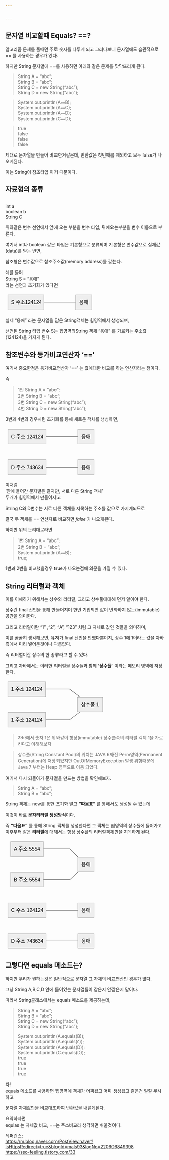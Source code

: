 ```yaml
---


---
```


<h2 id="문자열-비교할때-equals-">문자열 비교할때 Equals? ==?</h2>
<p>알고리즘 문제를 풀때면 주로 숫자를 다루게 되고 그러다보니 문자열에도 습관적으로 == 를 사용하는 경우가 있다.</p>
<p>하지만 String 문자열에 ==를 사용하면 아래와 같은 문제를 맞닥뜨리게 된다.</p>
<blockquote>
<p>String A = “abc”;<br>
String B = “abc”;<br>
String C = new String(“abc”);<br>
String D = new String(“abc”);</p>
</blockquote>
<blockquote>
<p>System.out.println(A<code>==</code>B);<br>
System.out.println(A<code>==</code>C);<br>
System.out.println(A<code>==</code>D);<br>
System.out.println(C<code>==</code>D);</p>
</blockquote>
<blockquote>
<p>true<br>
false<br>
false<br>
false</p>
</blockquote>
<p>제대로 문자열을 만들어 비교한거같은데, 반환값은 첫번째를 제외하고 모두 false가 나오게된다.</p>
<p>이는 String이 참조타입 이기 때문이다.</p>
<h2 id="자료형의-종류">자료형의 종류</h2>
<p><img src="https://mblogthumb-phinf.pstatic.net/MjAyMDA5MjNfMjEx/MDAxNjAwODUyOTUzMjE1.pWXQyu3gMJF_cghtMZb764FHAyJ6M0J_xOKJNCxtKiwg.Jb3LXhO_D5cuWcHAMceFIZTw-h9z3upyFvv2romZVzMg.PNG.cdi098/image.png?type=w800" alt=""></p>
<p>int a<br>
boolean b<br>
String C</p>
<p>위와같은 변수 선언에서 앞에 오는 부분을 변수 타입, 뒤에오는부분을 변수 이름으로 부른다.</p>
<p>여기서 int나 boolean 같은 타입은 기본형으로 분류되며 기본형은 변수값으로 실제값(data)를 받는 반면,</p>
<p>참조형은 변수값으로 참조주소값(memory address)를 갖는다.</p>
<p>예를 들어<br>
String S = “응애”<br>
라는 선언과 초기화가 있다면</p>
<pre class=" language-mermaid"><svg id="mermaid-svg-C2DLrj63tgVXVRo9" width="100%" xmlns="http://www.w3.org/2000/svg" xmlns:xlink="http://www.w3.org/1999/xlink" height="62.66666793823242" style="max-width: 282.8645935058594px;" viewBox="0.000003814697265625 0 282.8645935058594 62.66666793823242"><style>#mermaid-svg-C2DLrj63tgVXVRo9{font-family:"trebuchet ms",verdana,arial,sans-serif;font-size:16px;fill:#000000;}#mermaid-svg-C2DLrj63tgVXVRo9 .error-icon{fill:#552222;}#mermaid-svg-C2DLrj63tgVXVRo9 .error-text{fill:#552222;stroke:#552222;}#mermaid-svg-C2DLrj63tgVXVRo9 .edge-thickness-normal{stroke-width:2px;}#mermaid-svg-C2DLrj63tgVXVRo9 .edge-thickness-thick{stroke-width:3.5px;}#mermaid-svg-C2DLrj63tgVXVRo9 .edge-pattern-solid{stroke-dasharray:0;}#mermaid-svg-C2DLrj63tgVXVRo9 .edge-pattern-dashed{stroke-dasharray:3;}#mermaid-svg-C2DLrj63tgVXVRo9 .edge-pattern-dotted{stroke-dasharray:2;}#mermaid-svg-C2DLrj63tgVXVRo9 .marker{fill:#666;stroke:#666;}#mermaid-svg-C2DLrj63tgVXVRo9 .marker.cross{stroke:#666;}#mermaid-svg-C2DLrj63tgVXVRo9 svg{font-family:"trebuchet ms",verdana,arial,sans-serif;font-size:16px;}#mermaid-svg-C2DLrj63tgVXVRo9 .label{font-family:"trebuchet ms",verdana,arial,sans-serif;color:#000000;}#mermaid-svg-C2DLrj63tgVXVRo9 .cluster-label text{fill:#333;}#mermaid-svg-C2DLrj63tgVXVRo9 .cluster-label span{color:#333;}#mermaid-svg-C2DLrj63tgVXVRo9 .label text,#mermaid-svg-C2DLrj63tgVXVRo9 span{fill:#000000;color:#000000;}#mermaid-svg-C2DLrj63tgVXVRo9 .node rect,#mermaid-svg-C2DLrj63tgVXVRo9 .node circle,#mermaid-svg-C2DLrj63tgVXVRo9 .node ellipse,#mermaid-svg-C2DLrj63tgVXVRo9 .node polygon,#mermaid-svg-C2DLrj63tgVXVRo9 .node path{fill:#eee;stroke:#999;stroke-width:1px;}#mermaid-svg-C2DLrj63tgVXVRo9 .node .label{text-align:center;}#mermaid-svg-C2DLrj63tgVXVRo9 .node.clickable{cursor:pointer;}#mermaid-svg-C2DLrj63tgVXVRo9 .arrowheadPath{fill:#333333;}#mermaid-svg-C2DLrj63tgVXVRo9 .edgePath .path{stroke:#666;stroke-width:1.5px;}#mermaid-svg-C2DLrj63tgVXVRo9 .flowchart-link{stroke:#666;fill:none;}#mermaid-svg-C2DLrj63tgVXVRo9 .edgeLabel{background-color:white;text-align:center;}#mermaid-svg-C2DLrj63tgVXVRo9 .edgeLabel rect{opacity:0.5;background-color:white;fill:white;}#mermaid-svg-C2DLrj63tgVXVRo9 .cluster rect{fill:hsl(210,66.6666666667%,95%);stroke:#26a;stroke-width:1px;}#mermaid-svg-C2DLrj63tgVXVRo9 .cluster text{fill:#333;}#mermaid-svg-C2DLrj63tgVXVRo9 .cluster span{color:#333;}#mermaid-svg-C2DLrj63tgVXVRo9 div.mermaidTooltip{position:absolute;text-align:center;max-width:200px;padding:2px;font-family:"trebuchet ms",verdana,arial,sans-serif;font-size:12px;background:hsl(-160,0%,93.3333333333%);border:1px solid #26a;border-radius:2px;pointer-events:none;z-index:100;}#mermaid-svg-C2DLrj63tgVXVRo9:root{--mermaid-font-family:"trebuchet ms",verdana,arial,sans-serif;}#mermaid-svg-C2DLrj63tgVXVRo9 flowchart{fill:apa;}</style><g><g class="output"><g class="clusters"></g><g class="edgePaths"><g class="edgePath LS-A LE-B" id="L-A-B" style="opacity: 1;"><path class="path" d="M122.86458587646484,31.33333396911621L147.86458587646484,31.33333396911621L172.86458587646484,31.33333396911621L197.86458587646484,31.33333396911621L222.86458587646484,31.33333396911621" marker-end="url(https://stackedit.io/app#arrowhead464)" style="fill:none"></path><defs><marker id="arrowhead464" viewBox="0 0 10 10" refX="9" refY="5" markerUnits="strokeWidth" markerWidth="8" markerHeight="6" orient="auto"><path d="M 0 0 L 0 0 L 0 0 z" style="fill: #333"></path></marker></defs></g></g><g class="edgeLabels"><g class="edgeLabel" transform="" style="opacity: 1;"><g transform="translate(0,0)" class="label"><rect rx="0" ry="0" width="0" height="0"></rect><foreignObject width="0" height="0"><div xmlns="http://www.w3.org/1999/xhtml" style="display: inline-block; white-space: nowrap;"><span id="L-L-A-B" class="edgeLabel L-LS-A' L-LE-B"></span></div></foreignObject></g></g></g><g class="nodes"><g class="node default" id="flowchart-A-2410" transform="translate(65.43229293823242,31.33333396911621)" style="opacity: 1;"><rect rx="0" ry="0" x="-57.43229293823242" y="-23.33333396911621" width="114.86458587646484" height="46.66666793823242" class="label-container"></rect><g class="label" transform="translate(0,0)"><g transform="translate(-47.43229293823242,-13.333333969116211)"><foreignObject width="94.86458587646484" height="26.666667938232422"><div xmlns="http://www.w3.org/1999/xhtml" style="display: inline-block; white-space: nowrap;">S 주소124124</div></foreignObject></g></g></g><g class="node default" id="flowchart-B-2411" transform="translate(248.86458587646484,31.33333396911621)" style="opacity: 1;"><rect rx="0" ry="0" x="-26" y="-23.33333396911621" width="52" height="46.66666793823242" class="label-container"></rect><g class="label" transform="translate(0,0)"><g transform="translate(-16,-13.333333969116211)"><foreignObject width="32" height="26.666667938232422"><div xmlns="http://www.w3.org/1999/xhtml" style="display: inline-block; white-space: nowrap;">응애</div></foreignObject></g></g></g></g></g></g></svg></pre>
<p>실제 “응애” 라는 문자열을 담은 String객체는 힙영역에서 생성되며,</p>
<p>선언된 String 타입 변수 S는 힙영역의String 객체 “응애” 를 가르키는 주소값(124124)을 가지게 된다.</p>
<h2 id="참조변수와-등가비교연산자-">참조변수와 등가비교연산자 ‘==’</h2>
<p>여기서 중요한점은  등가비교연산자 ‘==’ 는 값에대한 비교를 하는 연산자라는 점이다.</p>
<p>즉</p>
<blockquote>
<p>1번 String A = “abc”;<br>
2번 String B = “abc”;<br>
3번 String C = new String(“abc”);<br>
4번 String D = new String(“abc”);</p>
</blockquote>
<p>3번과 4번의 경우처럼 초기화를 통해 새로운 객체를 생성하면,</p>
<pre class=" language-mermaid"><svg id="mermaid-svg-0w8yGs3kNvn0lxk2" width="100%" xmlns="http://www.w3.org/2000/svg" xmlns:xlink="http://www.w3.org/1999/xlink" height="159.3333282470703" style="max-width: 289.8021240234375px;" viewBox="0.000003814697265625 0 289.8021240234375 159.3333282470703"><style>#mermaid-svg-0w8yGs3kNvn0lxk2{font-family:"trebuchet ms",verdana,arial,sans-serif;font-size:16px;fill:#000000;}#mermaid-svg-0w8yGs3kNvn0lxk2 .error-icon{fill:#552222;}#mermaid-svg-0w8yGs3kNvn0lxk2 .error-text{fill:#552222;stroke:#552222;}#mermaid-svg-0w8yGs3kNvn0lxk2 .edge-thickness-normal{stroke-width:2px;}#mermaid-svg-0w8yGs3kNvn0lxk2 .edge-thickness-thick{stroke-width:3.5px;}#mermaid-svg-0w8yGs3kNvn0lxk2 .edge-pattern-solid{stroke-dasharray:0;}#mermaid-svg-0w8yGs3kNvn0lxk2 .edge-pattern-dashed{stroke-dasharray:3;}#mermaid-svg-0w8yGs3kNvn0lxk2 .edge-pattern-dotted{stroke-dasharray:2;}#mermaid-svg-0w8yGs3kNvn0lxk2 .marker{fill:#666;stroke:#666;}#mermaid-svg-0w8yGs3kNvn0lxk2 .marker.cross{stroke:#666;}#mermaid-svg-0w8yGs3kNvn0lxk2 svg{font-family:"trebuchet ms",verdana,arial,sans-serif;font-size:16px;}#mermaid-svg-0w8yGs3kNvn0lxk2 .label{font-family:"trebuchet ms",verdana,arial,sans-serif;color:#000000;}#mermaid-svg-0w8yGs3kNvn0lxk2 .cluster-label text{fill:#333;}#mermaid-svg-0w8yGs3kNvn0lxk2 .cluster-label span{color:#333;}#mermaid-svg-0w8yGs3kNvn0lxk2 .label text,#mermaid-svg-0w8yGs3kNvn0lxk2 span{fill:#000000;color:#000000;}#mermaid-svg-0w8yGs3kNvn0lxk2 .node rect,#mermaid-svg-0w8yGs3kNvn0lxk2 .node circle,#mermaid-svg-0w8yGs3kNvn0lxk2 .node ellipse,#mermaid-svg-0w8yGs3kNvn0lxk2 .node polygon,#mermaid-svg-0w8yGs3kNvn0lxk2 .node path{fill:#eee;stroke:#999;stroke-width:1px;}#mermaid-svg-0w8yGs3kNvn0lxk2 .node .label{text-align:center;}#mermaid-svg-0w8yGs3kNvn0lxk2 .node.clickable{cursor:pointer;}#mermaid-svg-0w8yGs3kNvn0lxk2 .arrowheadPath{fill:#333333;}#mermaid-svg-0w8yGs3kNvn0lxk2 .edgePath .path{stroke:#666;stroke-width:1.5px;}#mermaid-svg-0w8yGs3kNvn0lxk2 .flowchart-link{stroke:#666;fill:none;}#mermaid-svg-0w8yGs3kNvn0lxk2 .edgeLabel{background-color:white;text-align:center;}#mermaid-svg-0w8yGs3kNvn0lxk2 .edgeLabel rect{opacity:0.5;background-color:white;fill:white;}#mermaid-svg-0w8yGs3kNvn0lxk2 .cluster rect{fill:hsl(210,66.6666666667%,95%);stroke:#26a;stroke-width:1px;}#mermaid-svg-0w8yGs3kNvn0lxk2 .cluster text{fill:#333;}#mermaid-svg-0w8yGs3kNvn0lxk2 .cluster span{color:#333;}#mermaid-svg-0w8yGs3kNvn0lxk2 div.mermaidTooltip{position:absolute;text-align:center;max-width:200px;padding:2px;font-family:"trebuchet ms",verdana,arial,sans-serif;font-size:12px;background:hsl(-160,0%,93.3333333333%);border:1px solid #26a;border-radius:2px;pointer-events:none;z-index:100;}#mermaid-svg-0w8yGs3kNvn0lxk2:root{--mermaid-font-family:"trebuchet ms",verdana,arial,sans-serif;}#mermaid-svg-0w8yGs3kNvn0lxk2 flowchart{fill:apa;}</style><g><g class="output"><g class="clusters"></g><g class="edgePaths"><g class="edgePath LS-A LE-B" id="L-A-B" style="opacity: 1;"><path class="path" d="M129.68229293823242,31.33333396911621L154.80208587646484,31.33333396911621L179.80208587646484,31.33333396911621L204.80208587646484,31.33333396911621L229.80208587646484,31.33333396911621" marker-end="url(https://stackedit.io/app#arrowhead465)" style="fill:none"></path><defs><marker id="arrowhead465" viewBox="0 0 10 10" refX="9" refY="5" markerUnits="strokeWidth" markerWidth="8" markerHeight="6" orient="auto"><path d="M 0 0 L 0 0 L 0 0 z" style="fill: #333"></path></marker></defs></g><g class="edgePath LS-C LE-D" id="L-C-D" style="opacity: 1;"><path class="path" d="M129.80208587646484,128.00000190734863L154.80208587646484,128.00000190734863L179.80208587646484,128.00000190734863L204.80208587646484,128.00000190734863L229.80208587646484,128.00000190734863" marker-end="url(https://stackedit.io/app#arrowhead466)" style="fill:none"></path><defs><marker id="arrowhead466" viewBox="0 0 10 10" refX="9" refY="5" markerUnits="strokeWidth" markerWidth="8" markerHeight="6" orient="auto"><path d="M 0 0 L 0 0 L 0 0 z" style="fill: #333"></path></marker></defs></g></g><g class="edgeLabels"><g class="edgeLabel" transform="" style="opacity: 1;"><g transform="translate(0,0)" class="label"><rect rx="0" ry="0" width="0" height="0"></rect><foreignObject width="0" height="0"><div xmlns="http://www.w3.org/1999/xhtml" style="display: inline-block; white-space: nowrap;"><span id="L-L-A-B" class="edgeLabel L-LS-A' L-LE-B"></span></div></foreignObject></g></g><g class="edgeLabel" transform="" style="opacity: 1;"><g transform="translate(0,0)" class="label"><rect rx="0" ry="0" width="0" height="0"></rect><foreignObject width="0" height="0"><div xmlns="http://www.w3.org/1999/xhtml" style="display: inline-block; white-space: nowrap;"><span id="L-L-C-D" class="edgeLabel L-LS-C' L-LE-D"></span></div></foreignObject></g></g></g><g class="nodes"><g class="node default" id="flowchart-A-2416" transform="translate(68.90104293823242,31.33333396911621)" style="opacity: 1;"><rect rx="0" ry="0" x="-60.78125" y="-23.33333396911621" width="121.5625" height="46.66666793823242" class="label-container"></rect><g class="label" transform="translate(0,0)"><g transform="translate(-50.78125,-13.333333969116211)"><foreignObject width="101.5625" height="26.666667938232422"><div xmlns="http://www.w3.org/1999/xhtml" style="display: inline-block; white-space: nowrap;">C 주소 124124</div></foreignObject></g></g></g><g class="node default" id="flowchart-B-2417" transform="translate(255.80208587646484,31.33333396911621)" style="opacity: 1;"><rect rx="0" ry="0" x="-26" y="-23.33333396911621" width="52" height="46.66666793823242" class="label-container"></rect><g class="label" transform="translate(0,0)"><g transform="translate(-16,-13.333333969116211)"><foreignObject width="32" height="26.666667938232422"><div xmlns="http://www.w3.org/1999/xhtml" style="display: inline-block; white-space: nowrap;">응애</div></foreignObject></g></g></g><g class="node default" id="flowchart-C-2418" transform="translate(68.90104293823242,128.00000190734863)" style="opacity: 1;"><rect rx="0" ry="0" x="-60.90104293823242" y="-23.33333396911621" width="121.80208587646484" height="46.66666793823242" class="label-container"></rect><g class="label" transform="translate(0,0)"><g transform="translate(-50.90104293823242,-13.333333969116211)"><foreignObject width="101.80208587646484" height="26.666667938232422"><div xmlns="http://www.w3.org/1999/xhtml" style="display: inline-block; white-space: nowrap;">D 주소 743634</div></foreignObject></g></g></g><g class="node default" id="flowchart-D-2419" transform="translate(255.80208587646484,128.00000190734863)" style="opacity: 1;"><rect rx="0" ry="0" x="-26" y="-23.33333396911621" width="52" height="46.66666793823242" class="label-container"></rect><g class="label" transform="translate(0,0)"><g transform="translate(-16,-13.333333969116211)"><foreignObject width="32" height="26.666667938232422"><div xmlns="http://www.w3.org/1999/xhtml" style="display: inline-block; white-space: nowrap;">응애</div></foreignObject></g></g></g></g></g></g></svg></pre>
<p>이처럼<br>
‘안에 들어간 문자열은 같지만, 서로 다른 String 객체’<br>
두개가 힙영역에서 만들어지고</p>
<p>String C와 D변수는 서로 다른 객체를 지목하는 주소를 값으로 가지게되므로</p>
<p>결국 두 객체를 == 연산자로 비교하면 <em>false</em> 가 나오게된다.</p>
<p>하지만 위의 논리대로라면</p>
<blockquote>
<p>1번 String A = “abc”;<br>
2번 String B = “abc”;<br>
System.out.println(A<code>==</code>B);<br>
true;</p>
</blockquote>
<p>1번과 2번을 비교했을경우 true가 나오는점에 의문을 가질 수 있다.</p>
<h2 id="string-리터럴과-객체">String 리터럴과 객체</h2>
<p>이를 이해하기 위해서는 상수와 리터럴, 그리고 상수풀에대해 먼저 알아야 한다.</p>
<p>상수란 final 선언을 통해 만들어지며 한번 기입되면 값이 변화하지 않는(immutable) 공간을 의미한다.</p>
<p>그리고 리터럴이란 “1” ,“2”, “A”, “123”  처럼 그 자체로 값인 것들을 의미하며,</p>
<p>이를 곰곰히 생각해보면, 유저가 final 선언을 안했다뿐이지, 상수 1에 1이라는 값을 자바측에서 미리 넣어둔것이나 다름없다.</p>
<p>즉 리터럴이란 상수의 한 종류라고 할 수 있다.</p>
<p>그리고 자바에서는 이러한 리터럴을 상수들과 함께 <strong>‘상수풀’</strong> 이라는 메모리 영역에 저장한다.</p>
<pre class=" language-mermaid"><svg id="mermaid-svg-cvCXYKtLEdwbAmRH" width="100%" xmlns="http://www.w3.org/2000/svg" xmlns:xlink="http://www.w3.org/1999/xlink" height="159.3333282470703" style="max-width: 317.59375px;" viewBox="0 0 317.59375 159.3333282470703"><style>#mermaid-svg-cvCXYKtLEdwbAmRH{font-family:"trebuchet ms",verdana,arial,sans-serif;font-size:16px;fill:#000000;}#mermaid-svg-cvCXYKtLEdwbAmRH .error-icon{fill:#552222;}#mermaid-svg-cvCXYKtLEdwbAmRH .error-text{fill:#552222;stroke:#552222;}#mermaid-svg-cvCXYKtLEdwbAmRH .edge-thickness-normal{stroke-width:2px;}#mermaid-svg-cvCXYKtLEdwbAmRH .edge-thickness-thick{stroke-width:3.5px;}#mermaid-svg-cvCXYKtLEdwbAmRH .edge-pattern-solid{stroke-dasharray:0;}#mermaid-svg-cvCXYKtLEdwbAmRH .edge-pattern-dashed{stroke-dasharray:3;}#mermaid-svg-cvCXYKtLEdwbAmRH .edge-pattern-dotted{stroke-dasharray:2;}#mermaid-svg-cvCXYKtLEdwbAmRH .marker{fill:#666;stroke:#666;}#mermaid-svg-cvCXYKtLEdwbAmRH .marker.cross{stroke:#666;}#mermaid-svg-cvCXYKtLEdwbAmRH svg{font-family:"trebuchet ms",verdana,arial,sans-serif;font-size:16px;}#mermaid-svg-cvCXYKtLEdwbAmRH .label{font-family:"trebuchet ms",verdana,arial,sans-serif;color:#000000;}#mermaid-svg-cvCXYKtLEdwbAmRH .cluster-label text{fill:#333;}#mermaid-svg-cvCXYKtLEdwbAmRH .cluster-label span{color:#333;}#mermaid-svg-cvCXYKtLEdwbAmRH .label text,#mermaid-svg-cvCXYKtLEdwbAmRH span{fill:#000000;color:#000000;}#mermaid-svg-cvCXYKtLEdwbAmRH .node rect,#mermaid-svg-cvCXYKtLEdwbAmRH .node circle,#mermaid-svg-cvCXYKtLEdwbAmRH .node ellipse,#mermaid-svg-cvCXYKtLEdwbAmRH .node polygon,#mermaid-svg-cvCXYKtLEdwbAmRH .node path{fill:#eee;stroke:#999;stroke-width:1px;}#mermaid-svg-cvCXYKtLEdwbAmRH .node .label{text-align:center;}#mermaid-svg-cvCXYKtLEdwbAmRH .node.clickable{cursor:pointer;}#mermaid-svg-cvCXYKtLEdwbAmRH .arrowheadPath{fill:#333333;}#mermaid-svg-cvCXYKtLEdwbAmRH .edgePath .path{stroke:#666;stroke-width:1.5px;}#mermaid-svg-cvCXYKtLEdwbAmRH .flowchart-link{stroke:#666;fill:none;}#mermaid-svg-cvCXYKtLEdwbAmRH .edgeLabel{background-color:white;text-align:center;}#mermaid-svg-cvCXYKtLEdwbAmRH .edgeLabel rect{opacity:0.5;background-color:white;fill:white;}#mermaid-svg-cvCXYKtLEdwbAmRH .cluster rect{fill:hsl(210,66.6666666667%,95%);stroke:#26a;stroke-width:1px;}#mermaid-svg-cvCXYKtLEdwbAmRH .cluster text{fill:#333;}#mermaid-svg-cvCXYKtLEdwbAmRH .cluster span{color:#333;}#mermaid-svg-cvCXYKtLEdwbAmRH div.mermaidTooltip{position:absolute;text-align:center;max-width:200px;padding:2px;font-family:"trebuchet ms",verdana,arial,sans-serif;font-size:12px;background:hsl(-160,0%,93.3333333333%);border:1px solid #26a;border-radius:2px;pointer-events:none;z-index:100;}#mermaid-svg-cvCXYKtLEdwbAmRH:root{--mermaid-font-family:"trebuchet ms",verdana,arial,sans-serif;}#mermaid-svg-cvCXYKtLEdwbAmRH flowchart{fill:apa;}</style><g><g class="output"><g class="clusters"></g><g class="edgePaths"><g class="edgePath LS-A LE-B" id="L-A-B" style="opacity: 1;"><path class="path" d="M128.375,31.33333396911621L153.375,31.33333396911621L178.375,31.33333396911621L203.375,31.33333396911621L237.31088317429268,56.33333396911621" marker-end="url(https://stackedit.io/app#arrowhead467)" style="fill:none"></path><defs><marker id="arrowhead467" viewBox="0 0 10 10" refX="9" refY="5" markerUnits="strokeWidth" markerWidth="8" markerHeight="6" orient="auto"><path d="M 0 0 L 0 0 L 0 0 z" style="fill: #333"></path></marker></defs></g><g class="edgePath LS-C LE-B" id="L-C-B" style="opacity: 1;"><path class="path" d="M128.375,128.00000190734863L153.375,128.00000190734863L178.375,128.00000190734863L203.375,128.00000190734863L237.31088317429268,103.00000190734863" marker-end="url(https://stackedit.io/app#arrowhead468)" style="fill:none"></path><defs><marker id="arrowhead468" viewBox="0 0 10 10" refX="9" refY="5" markerUnits="strokeWidth" markerWidth="8" markerHeight="6" orient="auto"><path d="M 0 0 L 0 0 L 0 0 z" style="fill: #333"></path></marker></defs></g></g><g class="edgeLabels"><g class="edgeLabel" transform="" style="opacity: 1;"><g transform="translate(0,0)" class="label"><rect rx="0" ry="0" width="0" height="0"></rect><foreignObject width="0" height="0"><div xmlns="http://www.w3.org/1999/xhtml" style="display: inline-block; white-space: nowrap;"><span id="L-L-A-B" class="edgeLabel L-LS-A' L-LE-B"></span></div></foreignObject></g></g><g class="edgeLabel" transform="" style="opacity: 1;"><g transform="translate(0,0)" class="label"><rect rx="0" ry="0" width="0" height="0"></rect><foreignObject width="0" height="0"><div xmlns="http://www.w3.org/1999/xhtml" style="display: inline-block; white-space: nowrap;"><span id="L-L-C-B" class="edgeLabel L-LS-C' L-LE-B"></span></div></foreignObject></g></g></g><g class="nodes"><g class="node default" id="flowchart-A-2424" transform="translate(68.1875,31.33333396911621)" style="opacity: 1;"><rect rx="0" ry="0" x="-60.1875" y="-23.33333396911621" width="120.375" height="46.66666793823242" class="label-container"></rect><g class="label" transform="translate(0,0)"><g transform="translate(-50.1875,-13.333333969116211)"><foreignObject width="100.375" height="26.666667938232422"><div xmlns="http://www.w3.org/1999/xhtml" style="display: inline-block; white-space: nowrap;">1 주소 124124</div></foreignObject></g></g></g><g class="node default" id="flowchart-B-2425" transform="translate(268.984375,79.66666793823242)" style="opacity: 1;"><rect rx="0" ry="0" x="-40.609375" y="-23.33333396911621" width="81.21875" height="46.66666793823242" class="label-container"></rect><g class="label" transform="translate(0,0)"><g transform="translate(-30.609375,-13.333333969116211)"><foreignObject width="61.21875" height="26.666667938232422"><div xmlns="http://www.w3.org/1999/xhtml" style="display: inline-block; white-space: nowrap;">상수풀 1</div></foreignObject></g></g></g><g class="node default" id="flowchart-C-2426" transform="translate(68.1875,128.00000190734863)" style="opacity: 1;"><rect rx="0" ry="0" x="-60.1875" y="-23.33333396911621" width="120.375" height="46.66666793823242" class="label-container"></rect><g class="label" transform="translate(0,0)"><g transform="translate(-50.1875,-13.333333969116211)"><foreignObject width="100.375" height="26.666667938232422"><div xmlns="http://www.w3.org/1999/xhtml" style="display: inline-block; white-space: nowrap;">1 주소 124124</div></foreignObject></g></g></g></g></g></g></svg></pre>
<blockquote>
<p>자바에서 숫자 1은 위와같이 항상(immutable) 상수풀속의 리터럴 객체 1을 가르킨다고 이해해보자</p>
</blockquote>
<blockquote>
<p>상수풀(String Constant Pool)의 위치는 JAVA 6까진 Perm영역(Permanent Generation)에 저장되었지만 OutOfMemoryException 발생 위험때문에 Java 7 부터는 Heap 영역으로 이동 되었다.</p>
</blockquote>
<p>여기서 다시 되돌아가 문자열을 만드는 방법을 확인해보자.</p>
<blockquote>
<p>String A = “abc”;<br>
String B = “abc”;</p>
</blockquote>
<p>String 객체는 new를 통한 초기화 말고  <strong>“따옴표”</strong> 를 통해서도 생성될 수 있는데</p>
<p>이것이 바로 <strong>문자리터럴 생성방식</strong>이다.</p>
<p>즉 <strong>“따옴표”</strong> 를 통해 String 객체를 생성한다면 그 객체는 힙영역의 상수풀에 들어가고 이후부터 같은 <strong>리터럴</strong>에 대해서는 항상 상수풀의 리터럴객체만을 지목하게 된다.</p>
<pre class=" language-mermaid"><svg id="mermaid-svg-cPFUMux08MTeENfW" width="100%" xmlns="http://www.w3.org/2000/svg" xmlns:xlink="http://www.w3.org/1999/xlink" height="352.6666564941406" style="max-width: 289.8021240234375px;" viewBox="0.000003814697265625 0 289.8021240234375 352.6666564941406"><style>#mermaid-svg-cPFUMux08MTeENfW{font-family:"trebuchet ms",verdana,arial,sans-serif;font-size:16px;fill:#000000;}#mermaid-svg-cPFUMux08MTeENfW .error-icon{fill:#552222;}#mermaid-svg-cPFUMux08MTeENfW .error-text{fill:#552222;stroke:#552222;}#mermaid-svg-cPFUMux08MTeENfW .edge-thickness-normal{stroke-width:2px;}#mermaid-svg-cPFUMux08MTeENfW .edge-thickness-thick{stroke-width:3.5px;}#mermaid-svg-cPFUMux08MTeENfW .edge-pattern-solid{stroke-dasharray:0;}#mermaid-svg-cPFUMux08MTeENfW .edge-pattern-dashed{stroke-dasharray:3;}#mermaid-svg-cPFUMux08MTeENfW .edge-pattern-dotted{stroke-dasharray:2;}#mermaid-svg-cPFUMux08MTeENfW .marker{fill:#666;stroke:#666;}#mermaid-svg-cPFUMux08MTeENfW .marker.cross{stroke:#666;}#mermaid-svg-cPFUMux08MTeENfW svg{font-family:"trebuchet ms",verdana,arial,sans-serif;font-size:16px;}#mermaid-svg-cPFUMux08MTeENfW .label{font-family:"trebuchet ms",verdana,arial,sans-serif;color:#000000;}#mermaid-svg-cPFUMux08MTeENfW .cluster-label text{fill:#333;}#mermaid-svg-cPFUMux08MTeENfW .cluster-label span{color:#333;}#mermaid-svg-cPFUMux08MTeENfW .label text,#mermaid-svg-cPFUMux08MTeENfW span{fill:#000000;color:#000000;}#mermaid-svg-cPFUMux08MTeENfW .node rect,#mermaid-svg-cPFUMux08MTeENfW .node circle,#mermaid-svg-cPFUMux08MTeENfW .node ellipse,#mermaid-svg-cPFUMux08MTeENfW .node polygon,#mermaid-svg-cPFUMux08MTeENfW .node path{fill:#eee;stroke:#999;stroke-width:1px;}#mermaid-svg-cPFUMux08MTeENfW .node .label{text-align:center;}#mermaid-svg-cPFUMux08MTeENfW .node.clickable{cursor:pointer;}#mermaid-svg-cPFUMux08MTeENfW .arrowheadPath{fill:#333333;}#mermaid-svg-cPFUMux08MTeENfW .edgePath .path{stroke:#666;stroke-width:1.5px;}#mermaid-svg-cPFUMux08MTeENfW .flowchart-link{stroke:#666;fill:none;}#mermaid-svg-cPFUMux08MTeENfW .edgeLabel{background-color:white;text-align:center;}#mermaid-svg-cPFUMux08MTeENfW .edgeLabel rect{opacity:0.5;background-color:white;fill:white;}#mermaid-svg-cPFUMux08MTeENfW .cluster rect{fill:hsl(210,66.6666666667%,95%);stroke:#26a;stroke-width:1px;}#mermaid-svg-cPFUMux08MTeENfW .cluster text{fill:#333;}#mermaid-svg-cPFUMux08MTeENfW .cluster span{color:#333;}#mermaid-svg-cPFUMux08MTeENfW div.mermaidTooltip{position:absolute;text-align:center;max-width:200px;padding:2px;font-family:"trebuchet ms",verdana,arial,sans-serif;font-size:12px;background:hsl(-160,0%,93.3333333333%);border:1px solid #26a;border-radius:2px;pointer-events:none;z-index:100;}#mermaid-svg-cPFUMux08MTeENfW:root{--mermaid-font-family:"trebuchet ms",verdana,arial,sans-serif;}#mermaid-svg-cPFUMux08MTeENfW flowchart{fill:apa;}</style><g><g class="output"><g class="clusters"></g><g class="edgePaths"><g class="edgePath LS-x LE-f" id="L-x-f" style="opacity: 1;"><path class="path" d="M121.22396087646484,31.33333396911621L154.80208587646484,31.33333396911621L179.80208587646484,31.33333396911621L204.80208587646484,31.33333396911621L231.1813958742956,56.33333396911621" marker-end="url(https://stackedit.io/app#arrowhead469)" style="fill:none"></path><defs><marker id="arrowhead469" viewBox="0 0 10 10" refX="9" refY="5" markerUnits="strokeWidth" markerWidth="8" markerHeight="6" orient="auto"><path d="M 0 0 L 0 0 L 0 0 z" style="fill: #333"></path></marker></defs></g><g class="edgePath LS-z LE-f" id="L-z-f" style="opacity: 1;"><path class="path" d="M121.03125,128.00000190734863L154.80208587646484,128.00000190734863L179.80208587646484,128.00000190734863L204.80208587646484,128.00000190734863L231.1813958742956,103.00000190734863" marker-end="url(https://stackedit.io/app#arrowhead470)" style="fill:none"></path><defs><marker id="arrowhead470" viewBox="0 0 10 10" refX="9" refY="5" markerUnits="strokeWidth" markerWidth="8" markerHeight="6" orient="auto"><path d="M 0 0 L 0 0 L 0 0 z" style="fill: #333"></path></marker></defs></g><g class="edgePath LS-A LE-B" id="L-A-B" style="opacity: 1;"><path class="path" d="M129.68229293823242,224.66666984558105L154.80208587646484,224.66666984558105L179.80208587646484,224.66666984558105L204.80208587646484,224.66666984558105L229.80208587646484,224.66666984558105" marker-end="url(https://stackedit.io/app#arrowhead471)" style="fill:none"></path><defs><marker id="arrowhead471" viewBox="0 0 10 10" refX="9" refY="5" markerUnits="strokeWidth" markerWidth="8" markerHeight="6" orient="auto"><path d="M 0 0 L 0 0 L 0 0 z" style="fill: #333"></path></marker></defs></g><g class="edgePath LS-C LE-D" id="L-C-D" style="opacity: 1;"><path class="path" d="M129.80208587646484,321.3333377838135L154.80208587646484,321.3333377838135L179.80208587646484,321.3333377838135L204.80208587646484,321.3333377838135L229.80208587646484,321.3333377838135" marker-end="url(https://stackedit.io/app#arrowhead472)" style="fill:none"></path><defs><marker id="arrowhead472" viewBox="0 0 10 10" refX="9" refY="5" markerUnits="strokeWidth" markerWidth="8" markerHeight="6" orient="auto"><path d="M 0 0 L 0 0 L 0 0 z" style="fill: #333"></path></marker></defs></g></g><g class="edgeLabels"><g class="edgeLabel" transform="" style="opacity: 1;"><g transform="translate(0,0)" class="label"><rect rx="0" ry="0" width="0" height="0"></rect><foreignObject width="0" height="0"><div xmlns="http://www.w3.org/1999/xhtml" style="display: inline-block; white-space: nowrap;"><span id="L-L-x-f" class="edgeLabel L-LS-x' L-LE-f"></span></div></foreignObject></g></g><g class="edgeLabel" transform="" style="opacity: 1;"><g transform="translate(0,0)" class="label"><rect rx="0" ry="0" width="0" height="0"></rect><foreignObject width="0" height="0"><div xmlns="http://www.w3.org/1999/xhtml" style="display: inline-block; white-space: nowrap;"><span id="L-L-z-f" class="edgeLabel L-LS-z' L-LE-f"></span></div></foreignObject></g></g><g class="edgeLabel" transform="" style="opacity: 1;"><g transform="translate(0,0)" class="label"><rect rx="0" ry="0" width="0" height="0"></rect><foreignObject width="0" height="0"><div xmlns="http://www.w3.org/1999/xhtml" style="display: inline-block; white-space: nowrap;"><span id="L-L-A-B" class="edgeLabel L-LS-A' L-LE-B"></span></div></foreignObject></g></g><g class="edgeLabel" transform="" style="opacity: 1;"><g transform="translate(0,0)" class="label"><rect rx="0" ry="0" width="0" height="0"></rect><foreignObject width="0" height="0"><div xmlns="http://www.w3.org/1999/xhtml" style="display: inline-block; white-space: nowrap;"><span id="L-L-C-D" class="edgeLabel L-LS-C' L-LE-D"></span></div></foreignObject></g></g></g><g class="nodes"><g class="node default" id="flowchart-x-2436" transform="translate(68.90104293823242,31.33333396911621)" style="opacity: 1;"><rect rx="0" ry="0" x="-52.32291793823242" y="-23.33333396911621" width="104.64583587646484" height="46.66666793823242" class="label-container"></rect><g class="label" transform="translate(0,0)"><g transform="translate(-42.32291793823242,-13.333333969116211)"><foreignObject width="84.64583587646484" height="26.666667938232422"><div xmlns="http://www.w3.org/1999/xhtml" style="display: inline-block; white-space: nowrap;">A 주소 5554</div></foreignObject></g></g></g><g class="node default" id="flowchart-f-2437" transform="translate(255.80208587646484,79.66666793823242)" style="opacity: 1;"><rect rx="0" ry="0" x="-26" y="-23.33333396911621" width="52" height="46.66666793823242" class="label-container"></rect><g class="label" transform="translate(0,0)"><g transform="translate(-16,-13.333333969116211)"><foreignObject width="32" height="26.666667938232422"><div xmlns="http://www.w3.org/1999/xhtml" style="display: inline-block; white-space: nowrap;">응애</div></foreignObject></g></g></g><g class="node default" id="flowchart-z-2438" transform="translate(68.90104293823242,128.00000190734863)" style="opacity: 1;"><rect rx="0" ry="0" x="-52.130210876464844" y="-23.33333396911621" width="104.26042175292969" height="46.66666793823242" class="label-container"></rect><g class="label" transform="translate(0,0)"><g transform="translate(-42.130210876464844,-13.333333969116211)"><foreignObject width="84.26042175292969" height="26.666667938232422"><div xmlns="http://www.w3.org/1999/xhtml" style="display: inline-block; white-space: nowrap;">B 주소 5554</div></foreignObject></g></g></g><g class="node default" id="flowchart-A-2440" transform="translate(68.90104293823242,224.66666984558105)" style="opacity: 1;"><rect rx="0" ry="0" x="-60.78125" y="-23.33333396911621" width="121.5625" height="46.66666793823242" class="label-container"></rect><g class="label" transform="translate(0,0)"><g transform="translate(-50.78125,-13.333333969116211)"><foreignObject width="101.5625" height="26.666667938232422"><div xmlns="http://www.w3.org/1999/xhtml" style="display: inline-block; white-space: nowrap;">C 주소 124124</div></foreignObject></g></g></g><g class="node default" id="flowchart-B-2441" transform="translate(255.80208587646484,224.66666984558105)" style="opacity: 1;"><rect rx="0" ry="0" x="-26" y="-23.33333396911621" width="52" height="46.66666793823242" class="label-container"></rect><g class="label" transform="translate(0,0)"><g transform="translate(-16,-13.333333969116211)"><foreignObject width="32" height="26.666667938232422"><div xmlns="http://www.w3.org/1999/xhtml" style="display: inline-block; white-space: nowrap;">응애</div></foreignObject></g></g></g><g class="node default" id="flowchart-C-2442" transform="translate(68.90104293823242,321.3333377838135)" style="opacity: 1;"><rect rx="0" ry="0" x="-60.90104293823242" y="-23.33333396911621" width="121.80208587646484" height="46.66666793823242" class="label-container"></rect><g class="label" transform="translate(0,0)"><g transform="translate(-50.90104293823242,-13.333333969116211)"><foreignObject width="101.80208587646484" height="26.666667938232422"><div xmlns="http://www.w3.org/1999/xhtml" style="display: inline-block; white-space: nowrap;">D 주소 743634</div></foreignObject></g></g></g><g class="node default" id="flowchart-D-2443" transform="translate(255.80208587646484,321.3333377838135)" style="opacity: 1;"><rect rx="0" ry="0" x="-26" y="-23.33333396911621" width="52" height="46.66666793823242" class="label-container"></rect><g class="label" transform="translate(0,0)"><g transform="translate(-16,-13.333333969116211)"><foreignObject width="32" height="26.666667938232422"><div xmlns="http://www.w3.org/1999/xhtml" style="display: inline-block; white-space: nowrap;">응애</div></foreignObject></g></g></g></g></g></g></svg></pre>
<h2 id="그렇다면-equals-메소드는">그렇다면 equals 메소드는?</h2>
<p>하지만 우리가 원하는것은 일반적으로 문자열 그 자체의 비교연산인 경우가 많다.</p>
<p>그냥 String A,B,C,D 안에 들어있는 문자열들이 같은지 안같은지 말이다.</p>
<p>따라서 String클래스에서는 equals 메소드를 제공하는데,</p>
<blockquote>
<p>String A = “abc”;<br>
String B = “abc”;<br>
String C = new String(“abc”);<br>
String D = new String(“abc”);</p>
<p>System.out.println(A.equals(B));<br>
System.out.println(A.equals(<code>C</code>));<br>
System.out.println(A.equals(D));<br>
System.out.println(C.equals(D));<br>
true<br>
true<br>
true<br>
true</p>
</blockquote>
<p>자!<br>
equals 메소드를 사용하면 힙영역에 객체가 어찌됬고 어찌 생성됬고 같은건 일절 무시하고</p>
<p>문자열 자체값만을 비교대조하여 반환값을 내뱉게된다.</p>
<p>요약하자면<br>
equlas 는 자체값 비교,  ==는 주소비교라 생각하면 쉬울것이다.</p>
<p>레퍼런스;<br>
<a href="https://m.blog.naver.com/PostView.naver?isHttpsRedirect=true&amp;blogId=mals93&amp;logNo=220606849398">https://m.blog.naver.com/PostView.naver?isHttpsRedirect=true&amp;blogId=mals93&amp;logNo=220606849398</a><br>
<a href="https://sso-feeling.tistory.com/33">https://sso-feeling.tistory.com/33</a></p>

